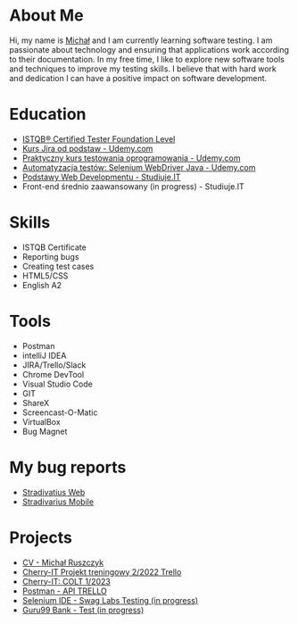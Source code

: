 # About Me 

Hi, my name is [Michał](https://curious-capybara-39c584.netlify.app/) and I am currently learning software testing. I am passionate about technology and ensuring that applications work according to their documentation. In my free time, I like to explore new software tools and techniques to improve my testing skills. I believe that with hard work and dedication I can have a positive impact on software development.

# Education

* [ISTQB® Certified Tester Foundation Level](https://drive.google.com/file/d/10S_qOU58knicqpSMLg_d-o9zUUf8DKir/view?usp=sharing)
* [Kurs Jira od podstaw - Udemy.com](https://udemy-certificate.s3.amazonaws.com/image/UC-f1dc0d86-3c56-4ded-91b1-b84266786c7c.jpg)
* [Praktyczny kurs testowania oprogramowania - Udemy.com](https://udemy-certificate.s3.amazonaws.com/image/UC-3e289b8e-1bae-4b0c-9486-358166eb2dd2.jpg)
* [Automatyzacja testów: Selenium WebDriver Java - Udemy.com](https://udemy-certificate.s3.amazonaws.com/image/UC-054a8f1e-ce40-4316-971d-e1634b9d0136.jpg)
* [Podstawy Web Developmentu - Studiuje.IT](https://platforma.studiuje.it/certificate/63b20ce69e43c40026843465)
* Front-end średnio zaawansowany (in progress) - Studiuje.IT


# Skills

* ISTQB Certificate
* Reporting bugs
* Creating test cases
* HTML5/CSS
* English A2

# Tools

* Postman
* intelliJ IDEA
* JIRA/Trello/Slack
* Chrome DevTool
* Visual Studio Code
* GIT
* ShareX
* Screencast-O-Matic
* VirtualBox
* Bug Magnet

# My bug reports

* [Stradivatius Web](https://drive.google.com/file/d/1-lbiBGAuHUhQ1ckmm1olJtQPPVCUZdYj/view?usp=sharing)
* [Stradivarius Mobile](https://drive.google.com/file/d/1cvxH87Mnt9HwESMIw0JAv-bjnegXIkM9/view?usp=sharing)

# Projects

* [CV - Michał Ruszczyk](https://curious-capybara-39c584.netlify.app/)
* [Cherry-IT Projekt treningowy 2/2022 Trello](http://cherry-it.pl/archiwum-projektu-treningowego-2-2022-trello)
* [Cherry-IT: COLT 1/2023](http://cherry-it.pl/podsumowanie-colt-1-2023/)
* [Postman - API TRELLO](https://github.com/mruszczyk29/Postaman_Api_Trello)
* [Selenium IDE - Swag Labs Testing (in progress)](https://github.com/mruszczyk29/Selenium_Java_saucedemo)
* [Guru99 Bank - Test (in progress)](https://github.com/mruszczyk29/Guru99Bank-Test)
